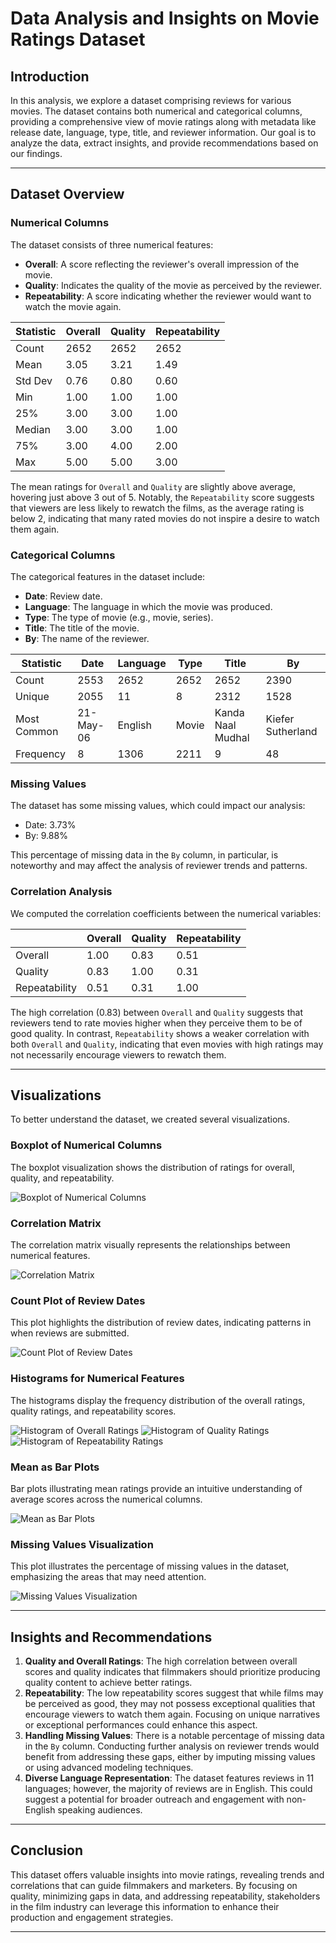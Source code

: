 # Data Analysis and Insights on Movie Ratings Dataset

## Introduction
In this analysis, we explore a dataset comprising reviews for various movies. The dataset contains both numerical and categorical columns, providing a comprehensive view of movie ratings along with metadata like release date, language, type, title, and reviewer information. Our goal is to analyze the data, extract insights, and provide recommendations based on our findings.

---

## Dataset Overview

### Numerical Columns
The dataset consists of three numerical features:
- **Overall**: A score reflecting the reviewer's overall impression of the movie.
- **Quality**: Indicates the quality of the movie as perceived by the reviewer.
- **Repeatability**: A score indicating whether the reviewer would want to watch the movie again.

| Statistic   | Overall   | Quality   | Repeatability |
|-------------|-----------|-----------|---------------|
| Count       | 2652      | 2652      | 2652          |
| Mean        | 3.05      | 3.21      | 1.49          |
| Std Dev     | 0.76      | 0.80      | 0.60          |
| Min         | 1.00      | 1.00      | 1.00          |
| 25%         | 3.00      | 3.00      | 1.00          |
| Median      | 3.00      | 3.00      | 1.00          |
| 75%         | 3.00      | 4.00      | 2.00          |
| Max         | 5.00      | 5.00      | 3.00          |

The mean ratings for `Overall` and `Quality` are slightly above average, hovering just above 3 out of 5. Notably, the `Repeatability` score suggests that viewers are less likely to rewatch the films, as the average rating is below 2, indicating that many rated movies do not inspire a desire to watch them again.

### Categorical Columns
The categorical features in the dataset include:
- **Date**: Review date.
- **Language**: The language in which the movie was produced.
- **Type**: The type of movie (e.g., movie, series).
- **Title**: The title of the movie.
- **By**: The name of the reviewer.

| Statistic  | Date      | Language | Type   | Title              | By                |
|------------|-----------|----------|--------|--------------------|-------------------|
| Count      | 2553      | 2652     | 2652   | 2652               | 2390              |
| Unique     | 2055      | 11       | 8      | 2312               | 1528              |
| Most Common| 21-May-06 | English  | Movie  | Kanda Naal Mudhal  | Kiefer Sutherland  |
| Frequency  | 8         | 1306     | 2211   | 9                  | 48                |

### Missing Values
The dataset has some missing values, which could impact our analysis:
- Date: 3.73%
- By: 9.88%

This percentage of missing data in the `By` column, in particular, is noteworthy and may affect the analysis of reviewer trends and patterns.

### Correlation Analysis
We computed the correlation coefficients between the numerical variables:

|                | Overall  | Quality  | Repeatability |
|----------------|----------|----------|---------------|
| Overall        | 1.00     | 0.83     | 0.51          |
| Quality        | 0.83     | 1.00     | 0.31          |
| Repeatability   | 0.51    | 0.31     | 1.00          |

The high correlation (0.83) between `Overall` and `Quality` suggests that reviewers tend to rate movies higher when they perceive them to be of good quality. In contrast, `Repeatability` shows a weaker correlation with both `Overall` and `Quality`, indicating that even movies with high ratings may not necessarily encourage viewers to rewatch them.

---

## Visualizations
To better understand the dataset, we created several visualizations.

### Boxplot of Numerical Columns
The boxplot visualization shows the distribution of ratings for overall, quality, and repeatability.

![Boxplot of Numerical Columns](boxplot_num_cols.png)

### Correlation Matrix
The correlation matrix visually represents the relationships between numerical features.

![Correlation Matrix](correlation_matrix.png)

### Count Plot of Review Dates
This plot highlights the distribution of review dates, indicating patterns in when reviews are submitted.

![Count Plot of Review Dates](countplot_date.png)

### Histograms for Numerical Features
The histograms display the frequency distribution of the overall ratings, quality ratings, and repeatability scores.

![Histogram of Overall Ratings](histogram_overall.png)
![Histogram of Quality Ratings](histogram_quality.png)
![Histogram of Repeatability Ratings](histogram_repeatability.png)

### Mean as Bar Plots
Bar plots illustrating mean ratings provide an intuitive understanding of average scores across the numerical columns.

![Mean as Bar Plots](mean_as_bar_plots.png)

### Missing Values Visualization
This plot illustrates the percentage of missing values in the dataset, emphasizing the areas that may need attention.

![Missing Values Visualization](missing_values.png)

---

## Insights and Recommendations
1. **Quality and Overall Ratings**: The high correlation between overall scores and quality indicates that filmmakers should prioritize producing quality content to achieve better ratings.
2. **Repeatability**: The low repeatability scores suggest that while films may be perceived as good, they may not possess exceptional qualities that encourage viewers to watch them again. Focusing on unique narratives or exceptional performances could enhance this aspect.
3. **Handling Missing Values**: There is a notable percentage of missing data in the `By` column. Conducting further analysis on reviewer trends would benefit from addressing these gaps, either by imputing missing values or using advanced modeling techniques.
4. **Diverse Language Representation**: The dataset features reviews in 11 languages; however, the majority of reviews are in English. This could suggest a potential for broader outreach and engagement with non-English speaking audiences.

---

## Conclusion
This dataset offers valuable insights into movie ratings, revealing trends and correlations that can guide filmmakers and marketers. By focusing on quality, minimizing gaps in data, and addressing repeatability, stakeholders in the film industry can leverage this information to enhance their production and engagement strategies.

---
